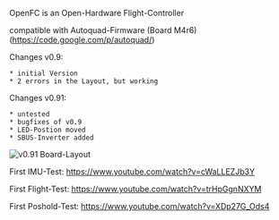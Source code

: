 OpenFC is an Open-Hardware Flight-Controller

compatible with Autoquad-Firmware (Board M4r6) (https://code.google.com/p/autoquad/)

Changes v0.9:

	* initial Version
	* 2 errors in the Layout, but working

Changes v0.91: 

	* untested
	* bugfixes of v0.9
	* LED-Postion moved
	* SBUS-Inverter added


![v0.91 Board-Layout](https://raw.githubusercontent.com/multigcs/openfc/master/v0.91/openfc.png "v0.91 Board-Layout")


First IMU-Test: https://www.youtube.com/watch?v=cWaLLEZJb3Y

First Flight-Test: https://www.youtube.com/watch?v=trHpGgnNXYM

First Poshold-Test: https://www.youtube.com/watch?v=XDp27G_Ods4


